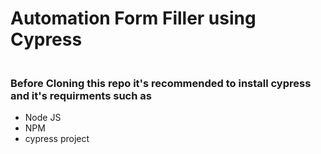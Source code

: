 <h1> Automation Form Filler using Cypress </h1>
<h3><br> Before Cloning this repo it's recommended to install cypress and it's requirments such as</h3>
<ul>
  <li>Node JS</li>
  <li>NPM</li>
  <li>cypress project</li>
</ul>
